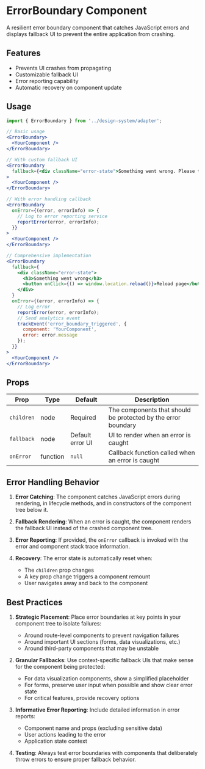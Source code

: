 # ErrorBoundary Component

A resilient error boundary component that catches JavaScript errors and displays fallback UI to prevent the entire application from crashing.

## Features

- Prevents UI crashes from propagating
- Customizable fallback UI
- Error reporting capability
- Automatic recovery on component update

## Usage

```jsx
import { ErrorBoundary } from '../design-system/adapter';

// Basic usage
<ErrorBoundary>
  <YourComponent />
</ErrorBoundary>

// With custom fallback UI
<ErrorBoundary 
  fallback={<div className="error-state">Something went wrong. Please try again.</div>}
>
  <YourComponent />
</ErrorBoundary>

// With error handling callback
<ErrorBoundary 
  onError={(error, errorInfo) => {
    // Log to error reporting service
    reportError(error, errorInfo);
  }}
>
  <YourComponent />
</ErrorBoundary>

// Comprehensive implementation
<ErrorBoundary 
  fallback={
    <div className="error-state">
      <h3>Something went wrong</h3>
      <button onClick={() => window.location.reload()}>Reload page</button>
    </div>
  }
  onError={(error, errorInfo) => {
    // Log error
    reportError(error, errorInfo);
    // Send analytics event
    trackEvent('error_boundary_triggered', { 
      component: 'YourComponent',
      error: error.message
    });
  }}
>
  <YourComponent />
</ErrorBoundary>
```

## Props

| Prop | Type | Default | Description |
|------|------|---------|-------------|
| `children` | node | Required | The components that should be protected by the error boundary |
| `fallback` | node | Default error UI | UI to render when an error is caught |
| `onError` | function | `null` | Callback function called when an error is caught |

## Error Handling Behavior

1. **Error Catching**: The component catches JavaScript errors during rendering, in lifecycle methods, and in constructors of the component tree below it.

2. **Fallback Rendering**: When an error is caught, the component renders the fallback UI instead of the crashed component tree.

3. **Error Reporting**: If provided, the `onError` callback is invoked with the error and component stack trace information.

4. **Recovery**: The error state is automatically reset when:
   - The `children` prop changes
   - A key prop change triggers a component remount
   - User navigates away and back to the component

## Best Practices

1. **Strategic Placement**: Place error boundaries at key points in your component tree to isolate failures:
   - Around route-level components to prevent navigation failures
   - Around important UI sections (forms, data visualizations, etc.)
   - Around third-party components that may be unstable

2. **Granular Fallbacks**: Use context-specific fallback UIs that make sense for the component being protected:
   - For data visualization components, show a simplified placeholder
   - For forms, preserve user input when possible and show clear error state
   - For critical features, provide recovery options

3. **Informative Error Reporting**: Include detailed information in error reports:
   - Component name and props (excluding sensitive data)
   - User actions leading to the error
   - Application state context

4. **Testing**: Always test error boundaries with components that deliberately throw errors to ensure proper fallback behavior.